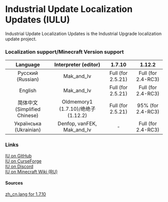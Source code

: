 # Industrial Update Localization Updates (IULU)
Industrial Update Localization Updates is the Industrial Upgrade localization update project. 

### Localization support/Minecraft Version support

| Language                     | Interpreter (editor)                 | 1.7.10            | 1.12.2 
| :--------------------------: | :----------------------------------: | :---------------: | :---------------------:
| Русский (Russian)            | Mak_and_Iv                           | Full (for 2.5.21) | Full (for 2.4-RC3)
| English                      | Mak_and_Iv                           | Full (for 2.5.21) | Full (for 2.4-RC3)
| 简体中文 (Simplified Chinese) | Oldmemory1 (1.7.10)/绝绝子 (1.12.2)  | Full (for 2.5.21) | 95% (for 2.4-RC3)
| Українська (Ukrainian)       | Denfop, vanFEK, Mak_and_Iv           | -                 | Full (for 2.4-RC3)


### Links
[IU on GitHub](https://github.com/ZelGimi/industrialupgrade "ZelGimi/industrialupgrade")<br>
[IU on CurseForge](https://www.curseforge.com/minecraft/mc-mods/industrial-upgrade "Industrial Upgrade")<br>
[IU on Discord](https://discord.gg/SP8DwcA "Industrial Upgrade")<br>
[IU on Minecraft Wiki (RU)](https://minecraft.fandom.com/ru/wiki/Industrial_Upgrade "Industrial Upgrade")

#### Sources
[zh_cn.lang for 1.7.10](https://github.com/Oldmemory1/Industrialupgrade1.7.10-chinese-translation "Oldmemory1/Industrialupgrade1.7.10-chinese-translation")
